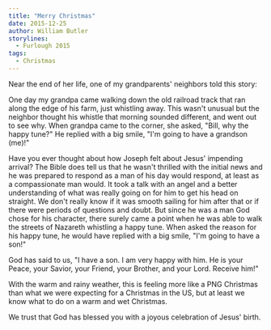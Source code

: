 ```yaml
---
title: "Merry Christmas"
date: 2015-12-25
author: William Butler
storylines:
  - Furlough 2015
tags:
  - Christmas
---
```


Near the end of her life, one of my grandparents' neighbors told this story:

One day my grandpa came walking down the old railroad track that ran along the edge of his farm, just whistling away. This wasn't unusual but the neighbor thought his whistle that morning sounded different, and went out to see why. When grandpa came to the corner, she asked, "Bill, why the happy tune?" He replied with a big smile, "I'm going to have a grandson (me)!"

Have you ever thought about how Joseph felt about Jesus' impending arrival? The Bible does tell us that he wasn't thrilled with the initial news and he was prepared to respond as a man of his day would respond, at least as a compassionate man would. It took a talk with an angel and a better understanding of what was really going on for him to get his head on straight. We don't really know if it was smooth sailing for him after that or if there were periods of questions and doubt. But since he was a man God chose for his character, there surely came a point when he was able to walk the streets of Nazareth whistling a happy tune. When asked the reason for his happy tune, he would have replied with a big smile, "I'm going to have a son!"

God has said to us, "I have a son. I am very happy with him. He is your Peace, your Savior, your Friend, your Brother, and your Lord. Receive him!"

With the warm and rainy weather, this is feeling more like a PNG Christmas than what we were expecting for a Christmas in the US, but at least we know what to do on a warm and wet Christmas.

We trust that God has blessed you with a joyous celebration of Jesus' birth.
